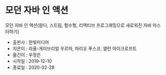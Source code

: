 # 모던 자바 인 액션

모던 자바 인 액션(람다, 스트림, 함수형, 리액티브 프로그래밍으로 새로워진 자바 마스터하기)

- 출판사 : 한빛미디어
- 지은이 : 라울-게이브리얼 우르마, 마리오 푸스코, 앨런 마이크로프트
- 옮긴이 : 우정은
- 시작일 : 2019-12-10
- 종료일 : 2020-02-28
